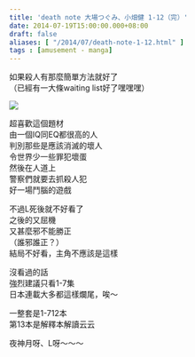 ```yaml
---
title: 'death note 大場つぐみ、小畑健 1-12（完）'
date: 2014-07-19T15:00:00.000+08:00
draft: false
aliases: [ "/2014/07/death-note-1-12.html" ]
tags : [amusement - manga]
---
```


如果殺人有那麼簡單方法就好了  
（已經有一大條waiting list好了嘿嘿嘿）  

[![](https://2.bp.blogspot.com/-TxvQPOH5U44/XEQDIt010iI/AAAAAAAAF_8/RWf8hJeatfYrUIDDp-VAgLvknPsXOJrAQCLcBGAs/s640/11020216506_20283b213d_z.jpg)](https://2.bp.blogspot.com/-TxvQPOH5U44/XEQDIt010iI/AAAAAAAAF_8/RWf8hJeatfYrUIDDp-VAgLvknPsXOJrAQCLcBGAs/s1600/11020216506_20283b213d_z.jpg)

超喜歡這個題材  
由一個IQ同EQ都很高的人  
判別那些是應該消滅的壞人  
令世界少一些罪犯壞蛋  
然後在人道上  
警察們就要去抓殺人犯  
好一場鬥腦的遊戲  
  
不過L死後就不好看了  
之後的又屈機  
又甚麼邪不能勝正  
（誰邪誰正？）  
結局不好看，主角不應該是這樣  
  
沒看過的話  
強烈建議只看1-7集  
日本連載大多都這樣爛尾，唉～  
  
一整套是1-712本  
第13本是解釋本解讀云云  
  
夜神月呀、L呀～～～